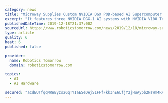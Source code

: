 ```yaml
---
category: news
title: "Microway Supplies Custom NVIDIA DGX POD-based AI Supercomputer to Milwaukee School of Engineering"
excerpt: "It features three NVIDIA DGX-1 AI systems with NVIDIA V100 Tensor Core GPU accelerators; twenty Microway NumberSmasher Xeon + NVIDIA T4 GPU teaching compute nodes; and access to NGC, which provides an online registry of software stacks optimized for deep learning, machine learning and HPC applications, as well as pre-trained models and model ..."
publishedDateTime: 2019-12-18T21:37:00Z
sourceUrl: https://www.roboticstomorrow.com/news/2019/12/18/microway-supplies-custom-nvidia-dgx-pod-based-ai-supercomputer-to-milwaukee-school-of-engineering/14582/
type: article
quality: 6
heat: 6
published: false

provider:
  name: Robotics Tomorrow
  domain: roboticstomorrow.com

topics:
  - AI
  - AI Hardware

secured: "aCdEUTfqqMRWByzs2GqTYIaESeDejS1FFfFkk3nE6LfjY2jHuAypb2NsWm4RV9mAIWjXVFE4PB2LTievKKqwyXSDCVaBTr9kY/j1pnChZMjYDINHwQVGzw1yMRgRNw5m255pdlngZA8d3UGrTPjXUx1ygbmQgLXpPZ9RZbwnqNiH6+SmOg9bKb4XkVNrW/nSIQbHV4FD+DKM7YPXSOF2eFr5DhI0Wja5VQIB7hZnc3bxsehlrbat8WELeuE8m9fq2qngwfr4KsEA6J7fvgMKPw==;kV7GAd2fEdBV/F56Qeo2aA=="
---
```


